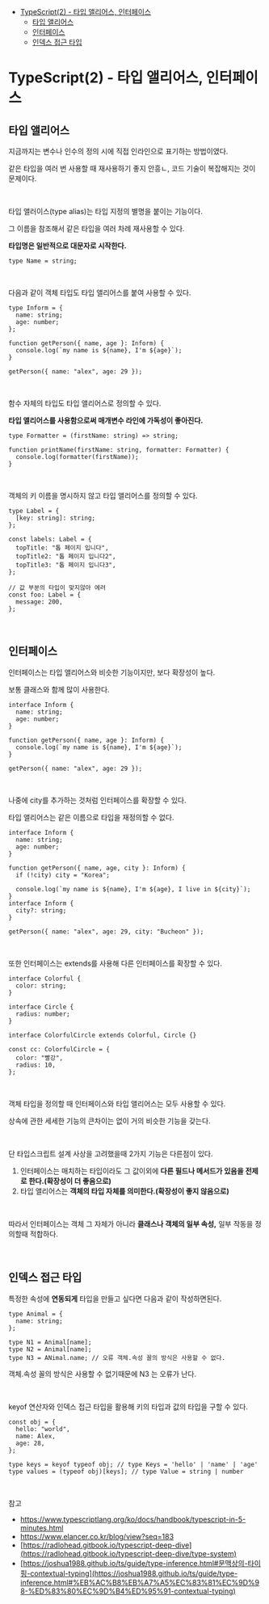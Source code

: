 - [TypeScript(2) - 타입 앨리어스, 인터페이스](#typescript2---타입-앨리어스-인터페이스)
  - [타입 앨리어스](#타입-앨리어스)
  - [인터페이스](#인터페이스)
  - [인덱스 접근 타입](#인덱스-접근-타입)

# TypeScript(2) - 타입 앨리어스, 인터페이스

## 타입 앨리어스

지금까지는 변수나 인수의 정의 시에 직접 인라인으로 표기하는 방법이였다.

같은 타입을 여러 번 사용할 때 재사용하기 좋지 안흥ㄴ, 코드 기술이 복잡해지는 것이 문제이다.

<br>

타입 앨러이스(type alias)는 타입 지정의 별명을 붙이는 기능이다.

그 이름을 참조해서 같은 타입을 여러 차례 재사용할 수 있다.

**타입명은 일반적으로 대문자로 시작한다.**

```tsx
type Name = string;
```

<br>

다음과 같이 객체 타입도 타입 앨리어스를 붙여 사용할 수 있다.

```tsx
type Inform = {
  name: string;
  age: number;
};

function getPerson({ name, age }: Inform) {
  console.log(`my name is ${name}, I'm ${age}`);
}

getPerson({ name: "alex", age: 29 });
```

<br>

함수 자체의 타입도 타입 앨리어스로 정의할 수 있다.

**타입 앨리어스를 사용함으로써 매개변수 라인에 가독성이 좋아진다.**

```tsx
type Formatter = (firstName: string) => string;

function printName(firstName: string, formatter: Formatter) {
  console.log(formatter(firstName));
}
```

<br>

객체의 키 이름을 명시하지 않고 타입 앨리어스를 정의할 수 있다.

```tsx
type Label = {
  [key: string]: string;
};

const labels: Label = {
  topTitle: "톱 페이지 입니다",
  topTitle2: "톱 페이지 입니다2",
  topTitle3: "톱 페이지 입니다3",
};

// 값 부분의 타입이 맞지않아 에러
const foo: Label = {
  message: 200,
};
```

<br>

## 인터페이스

인터페이스는 타입 앨리어스와 비슷한 기능이지만, 보다 확장성이 높다.

보통 클래스와 함께 많이 사용한다.

```tsx
interface Inform {
  name: string;
  age: number;
}

function getPerson({ name, age }: Inform) {
  console.log(`my name is ${name}, I'm ${age}`);
}

getPerson({ name: "alex", age: 29 });
```

<br>

나중에 city를 추가하는 것처럼 인터페이스를 확장할 수 있다.

타입 앨리어스는 같은 이름으로 타입을 재정의할 수 없다.

```tsx
interface Inform {
  name: string;
  age: number;
}

function getPerson({ name, age, city }: Inform) {
  if (!city) city = "Korea";

  console.log(`my name is ${name}, I'm ${age}, I live in ${city}`);
}
interface Inform {
  city?: string;
}

getPerson({ name: "alex", age: 29, city: "Bucheon" });
```

<br>

또한 인터페이스는 extends를 사용해 다른 인터페이스를 확장할 수 있다.

```tsx
interface Colorful {
  color: string;
}

interface Circle {
  radius: number;
}

interface ColorfulCircle extends Colorful, Circle {}

const cc: ColorfulCircle = {
  color: "빨강",
  radius: 10,
};
```

<br>

객체 타입을 정의할 때 인터페이스와 타입 앨리어스는 모두 사용할 수 있다.

상속에 관한 세세한 기능의 큰차이는 없이 거의 비슷한 기능을 갖는다.

<br>

단 타입스크립트 설계 사상을 고려했을때 2가지 기능은 다른점이 있다.

1. 인터페이스는 매치하는 타입이라도 그 값이외에 **다른 필드나 메서드가 있음을 전제로 한다.(확장성이 더 좋음으로)**
2. 타입 앨리어스는 **객체의 타입 자체를 의미한다.(확장성이 좋지 않음으로)**

<br>

따라서 인터페이스는 객체 그 자체가 아니라 **클래스나 객체의 일부 속성,** 일부 작동을 정의할때 적합하다.

<br>

## 인덱스 접근 타입

특정한 속성에 **연동되게** 타입을 만들고 싶다면 다음과 같이 작성하면된다.

```tsx
type Animal = {
  name: string;
};

type N1 = Animal[name];
type N2 = Animal[name];
type N3 = ANimal.name; // 오류 객체.속성 꼴의 방식은 사용할 수 없다.
```

객체.속성 꼴의 방식은 사용할 수 없기때문에 N3 는 오류가 난다.

<br>

keyof 연산자와 인덱스 접근 타입을 활용해 키의 타입과 값의 타입을 구할 수 있다.

```tsx
const obj = {
  hello: "world",
  name: Alex,
  age: 28,
};

type keys = keyof typeof obj; // type Keys = 'hello' | 'name' | 'age'
type values = (typeof obj)[keys]; // type Value = string | number
```

<br>

참고

- https://www.typescriptlang.org/ko/docs/handbook/typescript-in-5-minutes.html
- https://www.elancer.co.kr/blog/view?seq=183
- [https://radlohead.gitbook.io/typescript-deep-dive](https://radlohead.gitbook.io/typescript-deep-dive/type-system)
- [https://joshua1988.github.io/ts/guide/type-inference.html#문맥상의-타이핑-contextual-typing](https://joshua1988.github.io/ts/guide/type-inference.html#%EB%AC%B8%EB%A7%A5%EC%83%81%EC%9D%98-%ED%83%80%EC%9D%B4%ED%95%91-contextual-typing)
